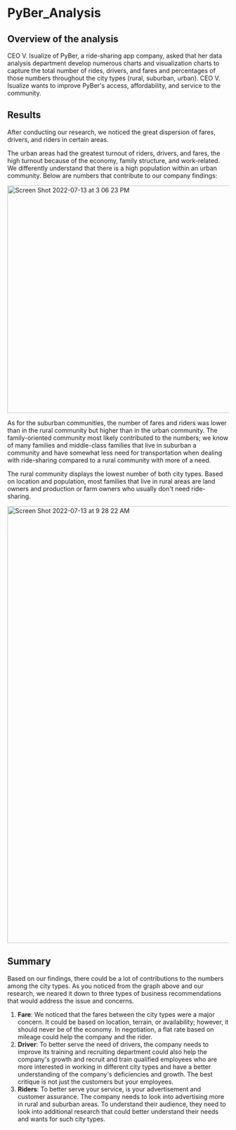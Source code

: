 # PyBer_Analysis

## Overview of the analysis 

CEO V. Isualize of PyBer, a ride-sharing app company, asked that her data analysis department develop numerous charts and visualization charts to capture the total number of rides, drivers, and fares and percentages of those numbers throughout the city types (rural, suburban, urban). CEO V. Isualize wants to improve PyBer's access, affordability, and service to the community. 

## Results

After conducting our research, we noticed the great dispersion of fares, drivers, and riders in certain areas. 

The urban areas had the greatest turnout of riders, drivers, and fares, the high turnout because of the economy, family structure, and work-related. We differently understand that there is a high population within an urban community. Below are numbers that contribute to our company findings: 


<img width="518" alt="Screen Shot 2022-07-13 at 3 06 23 PM" src="https://user-images.githubusercontent.com/106892740/178844969-2a0da1a1-48a6-43a5-bdbf-45964f1a6535.png">


As for the suburban communities, the number of fares and riders was lower than in the rural community but higher than in the urban community. The family-oriented community most likely contributed to the numbers; we know of many families and middle-class families that live in suburban a community and have somewhat less need for transportation when dealing with ride-sharing compared to a rural community with more of a need.  

The rural community displays the lowest number of both city types. Based on location and population, most families that live in rural areas are land owners and production or farm owners who usually don't need ride-sharing. 


<img width="995" alt="Screen Shot 2022-07-13 at 9 28 22 AM" src="https://user-images.githubusercontent.com/106892740/178784254-02af8356-baf0-4a41-b845-f928c86f2d2c.png">


## Summary

Based on our findings, there could be a lot of contributions to the numbers among the city types. As you noticed from the graph above and our research, we neared it down to three types of business recommendations that would address the issue and concerns.       
 1. **Fare**: We noticed that the fares between the city types were a major concern. It could be based on location, terrain, or availability; however, it should never be of the economy. In negotiation, a flat rate based on mileage could help the company and the rider.  
 2. **Driver**: To better serve the need of drivers, the company needs to improve its training and recruiting department could also help the company's growth and recruit and train qualified employees who are more interested in working in different city types and have a better understanding of the company's deficiencies and growth. The best critique is not just the customers but your employees.  
 3. **Riders**: To better serve your service, is your advertisement and customer assurance. The company needs to look into advertising more in rural and suburban areas. To understand their audience, they need to look into additional research that could better understand their needs and wants for such city types.  
